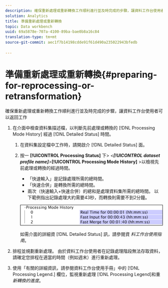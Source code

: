 ```yaml
---
description: 確保重新處理或重新轉換工作順利進行並及時完成的步驟，讓資料工作台使用者可以返回工作
solution: Analytics
title: 準備重新處理或重新轉換
topic: Data workbench
uuid: 69a5878e-707a-4100-89ba-bae0b8a16c84
translation-type: tm+mt
source-git-commit: aec1f7b14198cdde91f61d490a235022943bfedb

---
```



# 準備重新處理或重新轉換{#preparing-for-reprocessing-or-retransformation}

確保重新處理或重新轉換工作順利進行並及時完成的步驟，讓資料工作台使用者可以返回工作

1. 在介面中檢查資料集描述檔，以判斷先前處理或轉換的 [!DNL Processing Mode History] 經過 [!DNL Detailed Status] 時間。

   1. 在資料集設定檔中工作時，請開啟介 [!DNL Detailed Status] 面。
   1. 按一 **[!UICONTROL Processing Status]** 下> *&lt;**[!UICONTROL dataset profile name]**>***[!UICONTROL Processing Mode History]** >以檢視先前處理或轉換的經過時間。

      * 「快速輸入」是記錄處理所需的總時間。
      * 「快速合併」是轉換所需的總時間。
      * 兩次（快速輸入+快速合併）的總和是處理資料集所需的總時間。
      以下範例指出記錄處理大約需要43秒，而轉換則需要不到2分鐘。

      ![](assets/vis_DetailedStatus_ProcessingModeHistory.png)

      如需介面的詳細資 [!DNL Detailed Status] 訊，請參閱資 *料工作台使用指南*。


1. 排程並規劃重新處理。 由於資料工作台使用者在記錄處理階段無法存取資料，請確定您排程在適當的時間（例如週末）進行重新處理。
1. 使用「有關的詳細資訊，請參閱資料工作台使用手冊」中的 [!DNL Processing Legend.] 欄位，監視重新處理 [!DNL Processing Legend]和重 *新轉換的進度*。
